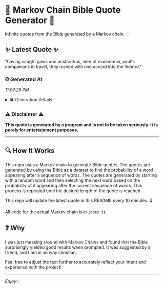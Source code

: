 # 📖 Markov Chain Bible Quote Generator 📖

Infinite quotes from the Bible generated by a Markov chain. ✨

## ✨ Latest Quote ✨
"having caught gaius and aristarchus, men of macedonia, paul's companions in travel, they rushed with one accord into the theatre."

### ⏰ Generated At
*11:07:29 PM*

<details>
    <summary>🛠️ Generation Details</summary>
    <p>
        <strong>🌱 Seed:</strong> having<br>
        <strong>🔄 Iterations:</strong> 19<br>
        <strong>📜 Context History:</strong><br>[ having ]: caught<br>[ having, caught ]: gaius<br>[ having, caught, gaius ]: and<br>[ having, caught, gaius, and ]: aristarchus,<br>[ having, caught, gaius, and, aristarchus, ]: men<br>[ having, caught, gaius, and, aristarchus,, men ]: of<br>[ caught, gaius, and, aristarchus,, men, of ]: macedonia,<br>[ gaius, and, aristarchus,, men, of, macedonia, ]: paul's<br>[ and, aristarchus,, men, of, macedonia,, paul's ]: companions<br>[ aristarchus,, men, of, macedonia,, paul's, companions ]: in<br>[ men, of, macedonia,, paul's, companions, in ]: travel,<br>[ of, macedonia,, paul's, companions, in, travel, ]: they<br>[ macedonia,, paul's, companions, in, travel,, they ]: rushed<br>[ paul's, companions, in, travel,, they, rushed ]: with<br>[ companions, in, travel,, they, rushed, with ]: one<br>[ in, travel,, they, rushed, with, one ]: accord<br>[ travel,, they, rushed, with, one, accord ]: into<br>[ they, rushed, with, one, accord, into ]: the<br>[ rushed, with, one, accord, into, the ]: theatre.<br>
    </p>
</details>

### ⚠️ Disclaimer ⚠️
**This quote is generated by a program and is not to be taken seriously. It is purely for entertainment purposes.**

---

## 🔍 How It Works

This repo uses a Markov chain to generate Bible quotes. The quotes are generated by using the Bible as a dataset to find the probability of a word appearing after a sequence of words. The quotes are generated by starting with a random word and then selecting the next word based on the probability of it appearing after the current sequence of words. This process is repeated until the desired length of the quote is reached.

This repo will update the latest quote in this README every 10 minutes. ⏳

All code for the actual Markov chain is in `index.ts`.

## ❓ Why

I was just messing around with Markov Chains and found that the Bible surprisingly yielded good results when prompted. 
It was suggested by a friend, and I am in no way christian.

Feel free to adjust the text further to accurately reflect your intent and experience with the project!

---

*Enjoy*✨
